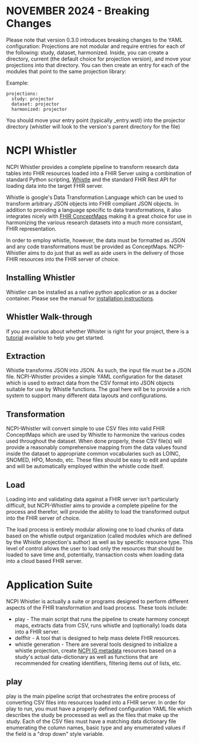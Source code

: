 # NOVEMBER 2024 - Breaking Changes
Please note that version 0.3.0 introduces breaking changes to the YAML configuration: 
Projections are not modular and require entries for each of the following: study, dataset, harmonized. Inside, you can create a directory, current (the default choice for projection version), and move your projections into that directory. You can then create an entry for each of the modules that point to the same projection library: 

Example: 
```
projections: 
  study: projector
  dataset: projector
  harmonized: projector
```

You should move your entry point (typically _entry.wstl) into the projector directory (whistler will look to the version's parent directory for the file)


# NCPI Whistler
NCPI Whistler provides a complete pipeline to transform research data tables into FHIR resources loaded into a FHIR Server using a combination of standard Python scripting, [Whistle](https://github.com/GoogleCloudPlatform/healthcare-data-harmonization) and the standard FHIR Rest API for loading data into the target FHIR server. 

Whistle is google's Data Transformation Language which can be used to transform arbitrary JSON objects into FHIR compliant JSON objects. In addition to providing a language specific to data transformations, it also integrates nicely with [FHIR ConceptMaps](http://hl7.org/fhir/R4/conceptmap.html) making it a great choice for use in harmonizing the various research datasets into a much more consistant, FHIR representation. 

In order to employ whistle, however, the data must be formatted as JSON and any code transformations must be provided as ConceptMaps. NCPI-Whistler aims to do just that as well as aide users in the delivery of those FHIR resources into the FHIR server of choice. 

## Installing Whistler
Whistler can be installed as a native python application or as a docker container. Please see the manual for [installation instructions](https://nih-ncpi.github.io/ncpi-whistler/#/installation).

## Whistler Walk-through
If you are curious about whether Whister is right for your project, there is a [tutorial](https://nih-ncpi.github.io/NCPI-Whistler-Tutorial) available to help you get started. 

## Extraction
Whistle transforms JSON into JSON. As such, the input file must be a JSON file. NCPI-Whistler provides a simple YAML configuration for the dataset which is used to extract data from the CSV format into JSON objects suitable for use by Whistle functions. The goal here will be to provide a rich system to support many different data layouts and configurations. 

## Transformation
NCPI-Whistler will convert simple to use CSV files into valid FHIR ConceptMaps which are used by Whistle to harmonize the various codes used throughout the dataset. When done properly, these CSV file(s) will provide a reasonably comprehensive mapping from the data values found inside the dataset to appropriate common vocabularies such as LOINC, SNOMED, HPO, Mondo, etc. These files should be easy to edit and update and will be automatically employed within the whistle code itself. 

## Load
Loading into and validating data against a FHIR server isn't particularly difficult, but NCPI-Whistler aims to provide a complete pipeline for the process and therefor, will provide the ability to load the transformed output into the FHIR server of choice. 

The load process is entirely modular allowing one to load chunks of data based on the whistle output organization (called modules which are defined by the Whistle projection's author) as well as by specific resource type. This level of control allows the user to load only the resources that should be loaded to save time and, potentially, transaction costs when loading data into a cloud based FHIR server. 

# Application Suite
NCPI Whistler is actually a suite or programs designed to perform different aspects of the FHIR transformation and load process. These tools include:
  * play - The main script that runs the pipeline to create harmony concept maps, extracts data from CSV, runs whistle and (optionally) loads data into a FHIR server. 
  * delfhir - A tool that is designed to help mass delete FHIR resources.
  * whistle generation - There are several tools designed to initialize a whistle projection, create [NCPI IG metadata](https://nih-ncpi.github.io/ncpi-fhir-ig/study_metadata.html) resources based on a study's actual data-dictionary as well as functions that are recommended for creating identifiers, filtering items out of lists, etc. 

## play
play is the main pipeline script that orchestrates the entire process of converting CSV files into resources loaded into a FHIR server. In order for play to run, you must have a properly defined configuration YAML file which describes the study be processed as well as the files that make up the study. Each of the CSV files must have a matching data dictionary file enumerating the column names, basic type and any enumerated values if the field is a "drop down" style variable. 



